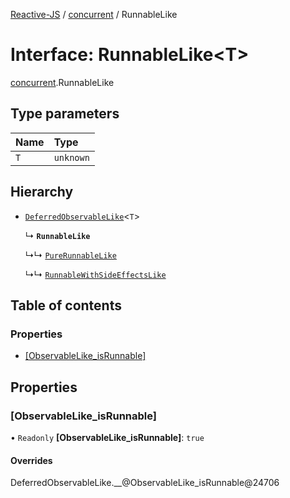 [Reactive-JS](../README.md) / [concurrent](../modules/concurrent.md) / RunnableLike

# Interface: RunnableLike<T\>

[concurrent](../modules/concurrent.md).RunnableLike

## Type parameters

| Name | Type |
| :------ | :------ |
| `T` | `unknown` |

## Hierarchy

- [`DeferredObservableLike`](concurrent.DeferredObservableLike.md)<`T`\>

  ↳ **`RunnableLike`**

  ↳↳ [`PureRunnableLike`](concurrent.PureRunnableLike.md)

  ↳↳ [`RunnableWithSideEffectsLike`](concurrent.RunnableWithSideEffectsLike.md)

## Table of contents

### Properties

- [[ObservableLike\_isRunnable]](concurrent.RunnableLike.md#[observablelike_isrunnable])

## Properties

### [ObservableLike\_isRunnable]

• `Readonly` **[ObservableLike\_isRunnable]**: ``true``

#### Overrides

DeferredObservableLike.\_\_@ObservableLike\_isRunnable@24706
